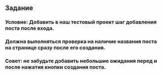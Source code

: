 ## Задание

### Условие: Добавить в наш тестовый проект шаг добавления поста после входа.
### Должна выполняться проверка на наличие названия поста на странице сразу после его создания.

### Совет: не забудьте добавить небольшие ожидания перед и после нажатия кнопки создания поста. 
